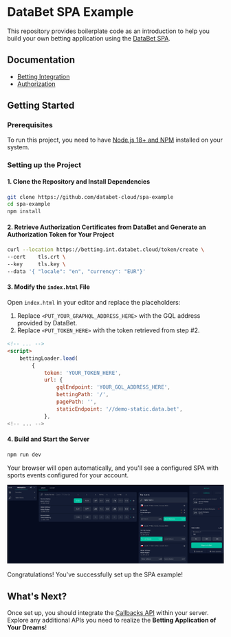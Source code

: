 # DataBet SPA Example

This repository provides boilerplate code as an introduction to help you build your own betting application using the 
[DataBet SPA](https://docs.data.bet/betting-spa/).

## Documentation

- [Betting Integration](https://docs.data.bet/betting-integration/)
- [Authorization](https://docs.data.bet/betting-integration-auth/)

## Getting Started

### Prerequisites

To run this project, you need to have 
[Node.js 18+ and NPM](https://docs.npmjs.com/downloading-and-installing-node-js-and-npm) installed on your system.

### Setting up the Project

#### 1. Clone the Repository and Install Dependencies

```bash
git clone https://github.com/databet-cloud/spa-example
cd spa-example
npm install
```

#### 2. Retrieve Authorization Certificates from DataBet and Generate an Authorization Token for Your Project

```bash
curl --location https://betting.int.databet.cloud/token/create \
--cert    tls.crt \
--key     tls.key \
--data '{ "locale": "en", "currency": "EUR"}'
```

#### 3. Modify the `index.html` File

Open `index.html` in your editor and replace the placeholders:
1. Replace `<PUT_YOUR_GRAPHQL_ADDRESS_HERE>` with the GQL address provided by DataBet.
2. Replace `<PUT_TOKEN_HERE>` with the token retrieved from step #2.

```html
<!-- ... -->
<script>
    bettingLoader.load(
        {
            token: 'YOUR_TOKEN_HERE',
            url: {
                gqlEndpoint: 'YOUR_GQL_ADDRESS_HERE',
                bettingPath: '/',
                pagePath: '',
                staticEndpoint: '//demo-static.data.bet',
            },
<!-- ... -->
```

#### 4. Build and Start the Server

```bash
npm run dev
```

Your browser will open automatically, and you'll see a configured SPA with sports events configured for your account.

![SPA example](img/page-example.png)

Congratulations! You've successfully set up the SPA example!

## What's Next?

Once set up, you should integrate the [Callbacks API](https://docs.data.bet/betting-bet/) within your server. Explore 
any additional APIs you need to realize the **Betting Application of Your Dreams**!
